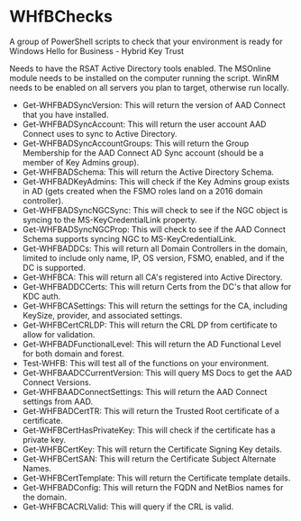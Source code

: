 # WHfBChecks
A group of PowerShell scripts to check that your environment is ready for Windows Hello for Business - Hybrid Key Trust

Needs to have the RSAT Active Directory tools enabled.
The MSOnline module needs to be installed on the computer running the script.
WinRM needs to be enabled on all servers you plan to target, otherwise run locally.

- Get-WHFBADSyncVersion:        This will return the version of AAD Connect that you have installed.
- Get-WHFBADSyncAccount:        This will return the user account AAD Connect uses to sync to Active Directory.
- Get-WHFBADSyncAccountGroups:  This will return the Group Membership for the AAD Connect AD Sync account (should be a member of Key Admins group).
- Get-WHFBADSchema:             This will return the Active Directory Schema.
- Get-WHFBADKeyAdmins:          This will check if the Key Admins group exists in AD (gets created when the FSMO roles land on a 2016 domain controller).
- Get-WHFBADSyncNGCSync:        This will check to see if the NGC object is syncing to the MS-KeyCredentialLink property.
- Get-WHFBADSyncNGCProp:        This will check to see if the AAD Connect Schema supports syncing NGC to MS-KeyCredentialLink.
- Get-WHFBADDCs:                This will return all Domain Controllers in the domain, limited to include only name, IP, OS version, FSMO, enabled, and if the DC is supported.
- Get-WHFBCA:                   This will return all CA's registered into Active Directory.
- Get-WHFBADDCCerts:            This will return Certs from the DC's that allow for KDC auth.
- Get-WHFBCASettings:           This will return the settings for the CA, including KeySize, provider, and associated settings.
- Get-WHFBCertCRLDP:            This will return the CRL DP from certificate to allow for validation.
- Get-WHFBADFunctionalLevel:    This will return the AD Functional Level for both domain and forest.
- Test-WHFB:                    This will test all of the functions on your environment.
- Get-WHFBAADCCurrentVersion:   This will query MS Docs to get the AAD Connect Versions.
- Get-WHFBAADConnectSettings:   This will return the AAD Connect settings from AAD.
- Get-WHFBADCertTR:             This will return the Trusted Root certificate of a certificate.
- Get-WHFBCertHasPrivateKey:    This will check if the certificate has a private key.
- Get-WHFBCertKey:              This will return the Certificate Signing Key details.
- Get-WHFBCertSAN:              This will return the Certificate Subject Alternate Names.
- Get-WHFBCertTemplate:         This will return the Certificate template details.
- Get-WHFBADConfig:             This will return the FQDN and NetBios names for the domain.
- Get-WHFBCACRLValid:           This will query if the CRL is valid.